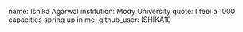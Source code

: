 name: Ishika Agarwal
institution: Mody University
quote: I feel a 1000 capacities spring up in me.
github_user: ISHIKA10
